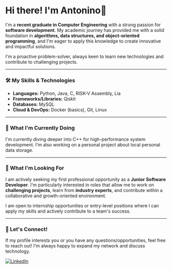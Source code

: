 # Hi there! I'm Antonino👋

I'm a **recent graduate in Computer Engineering** with a strong passion for **software development**. My academic journey has provided me with a solid foundation in **algorithms, data structures, and object-oriented programming**, and I'm eager to apply this knowledge to create innovative and impactful solutions.

I'm a proactive problem-solver, always keen to learn new technologies and contribute to challenging projects.

---

### 🛠️ My Skills & Technologies

* **Languages:** Python, Java, C, RISK-V Assembly, Lia
* **Frameworks/Libraries:** Qiskit
* **Databases:**  MySQL
* **Cloud & DevOps:** Docker (basics), Git, Linux 

---

### 🌱 What I'm Currently Doing

I'm currently diving deeper into C++ for high-performance system development. I'm also working on a personal project about local personal data storage.

---

### 🚀 What I'm Looking For

I am actively seeking my first professional opportunity as a **Junior Software Developer**. I'm particularly interested in roles that allow me to work on **challenging projects**, learn from **industry experts**, and contribute within a collaborative and growth-oriented environment.

I am open to internship opportunities or entry-level positions where I can apply my skills and actively contribute to a team's success.

---

### 🤝 Let's Connect!

If my profile interests you or you have any questions/opportunities, feel free to reach out! I'm always happy to expand my network and discuss technology.

[![LinkedIn](https://img.shields.io/badge/LinkedIn-0077B5?style=for-the-badge&logo=linkedin&logoColor=white)](https://www.linkedin.com/in/antonino-iemmolo-511705268) 
